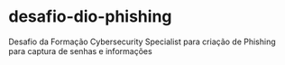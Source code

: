 # desafio-dio-phishing
Desafio da Formação Cybersecurity Specialist para criação de Phishing para captura de senhas e informações

